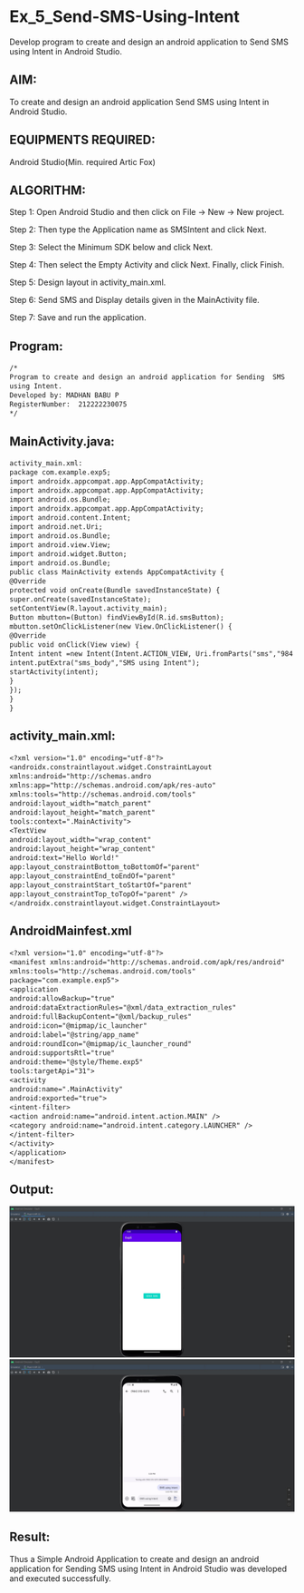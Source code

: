 # Ex_5_Send-SMS-Using-Intent

Develop program to create and design an android application to Send SMS using Intent in Android Studio.

## AIM:
To create and design an android application Send SMS using Intent in Android Studio.

## EQUIPMENTS REQUIRED:

Android Studio(Min. required Artic Fox)


## ALGORITHM:
Step 1: Open Android Studio and then click on File -> New -> New project.

Step 2: Then type the Application name as SMSIntent and click Next.

Step 3: Select the Minimum SDK below and click Next.

Step 4: Then select the Empty Activity and click Next. Finally, click Finish.

Step 5: Design layout in activity_main.xml.

Step 6: Send SMS and Display details given in the MainActivity file.

Step 7: Save and run the application.


## Program:
 ```
/*
Program to create and design an android application for Sending  SMS using Intent.
Developed by: MADHAN BABU P
RegisterNumber:  212222230075
*/
```

## MainActivity.java:
```
activity_main.xml:
package com.example.exp5;
import androidx.appcompat.app.AppCompatActivity;
import androidx.appcompat.app.AppCompatActivity;
import android.os.Bundle;
import androidx.appcompat.app.AppCompatActivity;
import android.content.Intent;
import android.net.Uri;
import android.os.Bundle;
import android.view.View;
import android.widget.Button;
import android.os.Bundle;
public class MainActivity extends AppCompatActivity {
@Override
protected void onCreate(Bundle savedInstanceState) {
super.onCreate(savedInstanceState);
setContentView(R.layout.activity_main);
Button mbutton=(Button) findViewById(R.id.smsButton);
mbutton.setOnClickListener(new View.OnClickListener() {
@Override
public void onClick(View view) {
Intent intent =new Intent(Intent.ACTION_VIEW, Uri.fromParts("sms","984
intent.putExtra("sms_body","SMS using Intent");
startActivity(intent);
}
});
}
}
```




## activity_main.xml:
```
<?xml version="1.0" encoding="utf-8"?>
<androidx.constraintlayout.widget.ConstraintLayout xmlns:android="http://schemas.andro
xmlns:app="http://schemas.android.com/apk/res-auto"
xmlns:tools="http://schemas.android.com/tools"
android:layout_width="match_parent"
android:layout_height="match_parent"
tools:context=".MainActivity">
<TextView
android:layout_width="wrap_content"
android:layout_height="wrap_content"
android:text="Hello World!"
app:layout_constraintBottom_toBottomOf="parent"
app:layout_constraintEnd_toEndOf="parent"
app:layout_constraintStart_toStartOf="parent"
app:layout_constraintTop_toTopOf="parent" />
</androidx.constraintlayout.widget.ConstraintLayout>
```

## AndroidMainfest.xml
```
<?xml version="1.0" encoding="utf-8"?>
<manifest xmlns:android="http://schemas.android.com/apk/res/android"
xmlns:tools="http://schemas.android.com/tools"
package="com.example.exp5">
<application
android:allowBackup="true"
android:dataExtractionRules="@xml/data_extraction_rules"
android:fullBackupContent="@xml/backup_rules"
android:icon="@mipmap/ic_launcher"
android:label="@string/app_name"
android:roundIcon="@mipmap/ic_launcher_round"
android:supportsRtl="true"
android:theme="@style/Theme.exp5"
tools:targetApi="31">
<activity
android:name=".MainActivity"
android:exported="true">
<intent-filter>
<action android:name="android.intent.action.MAIN" />
<category android:name="android.intent.category.LAUNCHER" />
</intent-filter>
</activity>
</application>
</manifest>

```
## Output:
![output](./51.png)
![output](./52.png)



## Result:
Thus a Simple Android Application to create and design an android application for Sending SMS using Intent in Android Studio was developed and executed successfully.
